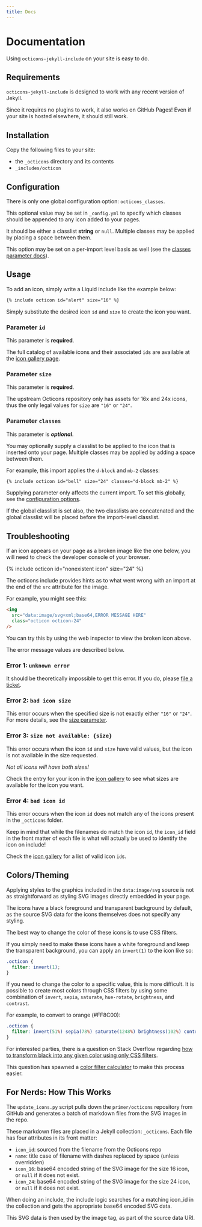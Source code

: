 ```yaml
---
title: Docs
---
```


# Documentation

Using `octicons-jekyll-include` on your site is easy to do.

## Requirements

`octicons-jekyll-include` is designed to work with any recent version of Jekyll.

Since it requires no plugins to work, it also works on GitHub Pages! Even if
your site is hosted elsewhere, it should still work.

## Installation

Copy the following files to your site:

- the `_octicons` directory and its contents
- `_includes/octicon`

## Configuration

There is only one global configuration option: `octicons_classes`.

This optional value may be set in `_config.yml` to specify which classes
should be appended to any icon added to your pages.

It should be either a classlist **string** or `null`. Multiple classes may be
applied by placing a space between them.

This option may be set on a per-import level basis as well (see the
[classes parameter docs](#classes)).

## Usage

To add an icon, simply write a Liquid include like the example below:

<!-- {% raw %} -->

```html
{% include octicon id="alert" size="16" %}
```

<!-- {% endraw %} -->

Simply substitute the desired icon `id` and `size` to create the icon you want.

### **Parameter** `id`

This parameter is **required**.

The full catalog of available icons and their associated `id`s are
available at the [icon gallery page][icon-gallery].

### **Parameter** `size`

This parameter is **required**.

The upstream Octicons repository only has assets for 16x and 24x icons, thus the
only legal values for `size` are `"16"` or `"24"`.

### **Parameter** `classes`

This parameter is **_optional_**.

You may optionally supply a classlist to be applied to the icon that is inserted
onto your page. Multiple classes may be applied by adding a space between them.

For example, this import applies the `d-block` and `mb-2` classes:

<!-- {% raw %} -->

```html
{% include octicon id="bell" size="24" classes="d-block mb-2" %}
```

<!-- {% endraw %} -->

Supplying parameter only affects the current import. To set this globally,
see the [configuration options](#configuration).

If the global classlist is set also, the two classlists are concatenated and the
global classlist will be placed before the import-level classlist.

## Troubleshooting

If an icon appears on your page as a broken image like the one below, you will
need to check the developer console of your browser.

{% include octicon id="nonexistent icon" size="24" %}

The octicons include provides hints as to what went wrong with an import
at the end of the `src` attribute for the image.

For example, you might see this:

```html
<img
  src="data:image/svg+xml;base64,ERROR MESSAGE HERE"
  class="octicon octicon-24"
/>
```

You can try this by using the web inspector to view the broken icon above.

The error message values are described below.

### Error 1: `unknown error`

It should be theoretically impossible to get this error. If you
do, please [file a ticket][new-ticket].

### Error 2: `bad icon size`

This error occurs when the specified size is not exactly either `"16"` or
`"24"`. For more details, see the [size parameter](#parameter-size).

### Error 3: `size not available: {size}`

This error occurs when the icon `id` and `size` have valid values, but the
icon is not available in the size requested.

_Not all icons will have both sizes!_

Check the entry for your icon in the [icon gallery][icon-gallery] to see what
sizes are available for the icon you want.

### Error 4: `bad icon id`

This error occurs when the icon `id` does not match any of the icons present in
the `_octicons` folder.

Keep in mind that while the filenames do match the icon `id`, the `icon_id`
field in the front matter of each file is what will actually be used to identify
the icon on include!

Check the [icon gallery][icon-gallery] for a list of valid icon `id`s.

## Colors/Theming

Applying styles to the graphics included in the `data:image/svg` source is not
as straightforward as styling SVG images directly embedded in your page.

The icons have a black foreground and transparent background by default, as the
source SVG data for the icons themselves does not specify any styling.

The best way to change the color of these icons is to use CSS filters.

If you simply need to make these icons have a white foreground and keep the
transparent background, you can apply an `invert(1)` to the icon like so:

```css
.octicon {
  filter: invert(1);
}
```

If you need to change the color to a specific value, this is more difficult. It
is possible to create most colors through CSS filters by using some combination
of `invert`, `sepia`, `saturate`, `hue-rotate`, `brightness`, and `contrast`.

For example, to convert to orange (#FF8C00):

```css
.octicon {
  filter: invert(51%) sepia(78%) saturate(1248%) brightness(102%) contrast(105%);
}
```

For interested parties, there is a question on Stack Overflow regarding
[how to transform black into any given color using only CSS filters][so-filter].

This question has spawned a [color filter calculator][filter-calc] to make this
process easier.

## For Nerds: How This Works

The `update_icons.py` script pulls down the `primer/octicons` repository from
GitHub and generates a batch of markdown files from the SVG images in the repo.

These markdown files are placed in a Jekyll collection: `_octicons`. Each file
has four attributes in its front matter:

- `icon_id`: sourced from the filename from the Octicons repo
- `name`: title case of filename with dashes replaced by space
  (unless overridden)
- `icon_16`: base64 encoded string of the SVG image for the size 16 icon, or
  `null` if it does not exist.
- `icon_24`: base64 encoded string of the SVG image for the size 24 icon, or
  `null` if it does not exist.

When doing an include, the include logic searches for a matching icon_id in the
collection and gets the appropriate base64 encoded SVG data.

This SVG data is then used by the image tag, as part of the source data URI.

[new-ticket]: https://github.com/BenJetson/octicons-jekyll-include/issues/new
[icon-gallery]: {{site.url}}{{site.baseurl}}/icons
[so-filter]: https://stackoverflow.com/q/42966641
[filter-calc]: https://codepen.io/sosuke/pen/Pjoqqp
